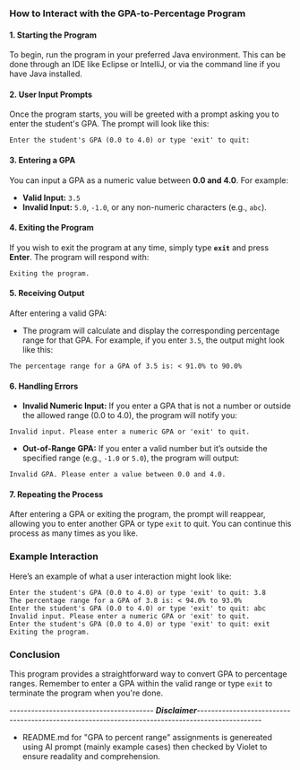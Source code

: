 ### **How to Interact with the GPA-to-Percentage Program**

#### **1. Starting the Program**
To begin, run the program in your preferred Java environment. This can be done through an IDE like Eclipse or IntelliJ, or via the command line if you have Java installed.

#### **2. User Input Prompts**
Once the program starts, you will be greeted with a prompt asking you to enter the student's GPA. The prompt will look like this:

```
Enter the student's GPA (0.0 to 4.0) or type 'exit' to quit:
```

#### **3. Entering a GPA**
You can input a GPA as a numeric value between **0.0 and 4.0**. For example:
- **Valid Input:** `3.5`
- **Invalid Input:** `5.0`, `-1.0`, or any non-numeric characters (e.g., `abc`).

#### **4. Exiting the Program**
If you wish to exit the program at any time, simply type **`exit`** and press **Enter**. The program will respond with:

```
Exiting the program.
```

#### **5. Receiving Output**
After entering a valid GPA:
- The program will calculate and display the corresponding percentage range for that GPA. For example, if you enter `3.5`, the output might look like this:

```
The percentage range for a GPA of 3.5 is: < 91.0% to 90.0%
```

#### **6. Handling Errors**
- **Invalid Numeric Input:** If you enter a GPA that is not a number or outside the allowed range (0.0 to 4.0), the program will notify you:

```
Invalid input. Please enter a numeric GPA or 'exit' to quit.
```

- **Out-of-Range GPA:** If you enter a valid number but it’s outside the specified range (e.g., `-1.0` or `5.0`), the program will output:

```
Invalid GPA. Please enter a value between 0.0 and 4.0.
```

#### **7. Repeating the Process**
After entering a GPA or exiting the program, the prompt will reappear, allowing you to enter another GPA or type `exit` to quit. You can continue this process as many times as you like.

### **Example Interaction**
Here’s an example of what a user interaction might look like:

```
Enter the student's GPA (0.0 to 4.0) or type 'exit' to quit: 3.8
The percentage range for a GPA of 3.8 is: < 94.0% to 93.0%
Enter the student's GPA (0.0 to 4.0) or type 'exit' to quit: abc
Invalid input. Please enter a numeric GPA or 'exit' to quit.
Enter the student's GPA (0.0 to 4.0) or type 'exit' to quit: exit
Exiting the program.
```

### **Conclusion**
This program provides a straightforward way to convert GPA to percentage ranges. Remember to enter a GPA within the valid range or type `exit` to terminate the program when you're done.

---------------------------------------- ***Disclaimer***------------------------------------------------------------------------------------------------
* README.md for "GPA to percent range" assignments is genereated using AI prompt (mainly example cases) then checked by Violet to
  ensure readality and comprehension.

